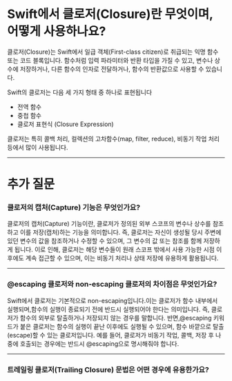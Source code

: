 # Swift에서 클로저(Closure)란 무엇이며, 어떻게 사용하나요?
클로저(Closure)는 Swift에서 일급 객체(First-class citizen)로 취급되는 익명 함수 또는 코드 블록입니다. 함수처럼 입력 파라미터와 반환 타입을 가질 수 있고, 변수나 상수에 저장하거나, 다른 함수의 인자로 전달하거나, 함수의 반환값으로 사용할 수 있습니다.

Swift의 클로저는 다음 세 가지 형태 중 하나로 표현됩니다

- 전역 함수
- 중첩 함수
- 클로저 표현식 (Closure Expression)

클로저는 특히 콜백 처리, 컬렉션의 고차함수(map, filter, reduce), 비동기 작업 처리 등에서 많이 사용됩니다.

---
# 추가 질문

### 클로저의 캡처(Capture) 기능은 무엇인가요?
클로저의 캡처(Capture) 기능이란, 클로저가 정의된 외부 스코프의 변수나 상수를 참조하고 이를 저장(캡처)하는 기능을 의미합니다.
즉, 클로저는 자신이 생성될 당시 주변에 있던 변수의 값을 참조하거나 수정할 수 있으며, 그 변수의 값 또는 참조를 함께 저장하게 됩니다.
이로 인해, 클로저는 해당 변수들이 원래 스코프 밖에서 사용 가능한 시점 이후에도 계속 접근할 수 있으며, 이는 비동기 처리나 상태 저장에 유용하게 활용됩니다.

---
### @escaping 클로저와 non-escaping 클로저의 차이점은 무엇인가요?
Swift에서 클로저는 기본적으로 non-escaping입니다.이는 클로저가 함수 내부에서 실행되며,함수의 실행이 종료되기 전에 반드시 실행되어야 한다는 의미입니다. 즉, 클로저가 함수의 외부로 탈출하거나 저장되지 않는 경우를 말합니다.
반면,@escaping 키워드가 붙은 클로저는 함수의 실행이 끝난 이후에도 실행될 수 있으며, 함수 바깥으로 탈출(escape)할 수 있는 클로저입니다.
예를 들어, 클로저가 비동기 작업, 콜백, 저장 후 나중에 호출되는 경우에는 반드시 @escaping으로 명시해줘야 합니다.

---
### 트레일링 클로저(Trailing Closure) 문법은 어떤 경우에 유용한가요?
